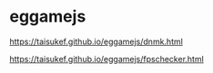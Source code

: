 # eggamejs

https://taisukef.github.io/eggamejs/dnmk.html  

https://taisukef.github.io/eggamejs/fpschecker.html  
